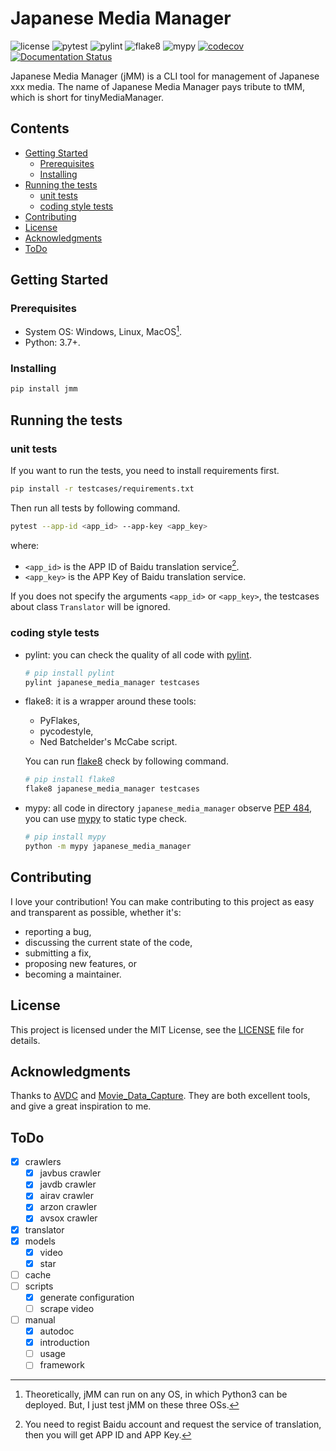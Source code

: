 # Japanese Media Manager

![license](https://img.shields.io/badge/license-MIT-green)
![pytest](https://github.com/zqmillet/japanese_media_manager/actions/workflows/pytest.yml/badge.svg)
![pylint](https://github.com/zqmillet/japanese_media_manager/actions/workflows/pylint.yml/badge.svg)
![flake8](https://github.com/zqmillet/japanese_media_manager/actions/workflows/flake8.yml/badge.svg)
![mypy](https://github.com/zqmillet/japanese_media_manager/actions/workflows/mypy.yml/badge.svg)
[![codecov](https://codecov.io/gh/zqmillet/japanese_media_manager/branch/main/graph/badge.svg?token=XV3ZZ6JX15)](https://codecov.io/gh/zqmillet/japanese_media_manager)
[![Documentation Status](https://readthedocs.org/projects/japanese-media-manager/badge/?version=latest)](https://japanese-media-manager.readthedocs.io/zh_CN/latest/?badge=latest)

Japanese Media Manager (jMM) is a CLI tool for management of Japanese xxx media. The name of Japanese Media Manager pays tribute to tMM, which is short for tinyMediaManager.

## Contents

<!-- vim-markdown-toc GFM -->

* [Getting Started](#getting-started)
    * [Prerequisites](#prerequisites)
    * [Installing](#installing)
* [Running the tests](#running-the-tests)
    * [unit tests](#unit-tests)
    * [coding style tests](#coding-style-tests)
* [Contributing](#contributing)
* [License](#license)
* [Acknowledgments](#acknowledgments)
* [ToDo](#todo)

<!-- vim-markdown-toc -->

## Getting Started

### Prerequisites

- System OS: Windows, Linux, MacOS[^1].
- Python: 3.7+.

### Installing

``` bash
pip install jmm
```

## Running the tests

### unit tests

If you want to run the tests, you need to install requirements first.

``` bash
pip install -r testcases/requirements.txt
```

Then run all tests by following command.

``` bash
pytest --app-id <app_id> --app-key <app_key>
```

where:

- `<app_id>` is the APP ID of Baidu translation service[^2].
- `<app_key>` is the APP Key of Baidu translation service.

If you does not specify the arguments `<app_id>` or `<app_key>`, the testcases about class `Translator` will be ignored.

### coding style tests

- pylint: you can check the quality of all code with [pylint](https://pylint.org/).

  ``` bash
  # pip install pylint
  pylint japanese_media_manager testcases
  ```

- flake8: it is a wrapper around these tools:

  - PyFlakes,
  - pycodestyle,
  - Ned Batchelder's McCabe script.

  You can run [flake8](https://flake8.pycqa.org/en/latest/) check by following command.

  ``` bash
  # pip install flake8
  flake8 japanese_media_manager testcases
  ```

- mypy: all code in directory `japanese_media_manager` observe [PEP 484](https://www.python.org/dev/peps/pep-0484/), you can use [mypy](http://mypy-lang.org/) to static type check.

  ``` bash
  # pip install mypy
  python -m mypy japanese_media_manager
  ```

## Contributing

I love your contribution! You can make contributing to this project as easy and transparent as possible, whether it's:

- reporting a bug,
- discussing the current state of the code,
- submitting a fix,
- proposing new features, or
- becoming a maintainer.

## License

This project is licensed under the MIT License, see the [LICENSE](LICENSE) file for details.

## Acknowledgments

Thanks to [AVDC](https://github.com/moyy996/AVDC) and [Movie_Data_Capture](https://github.com/yoshiko2/Movie_Data_Capture). They are both excellent tools, and give a great inspiration to me. 

## ToDo

- [x] crawlers
  - [x] javbus crawler
  - [x] javdb crawler
  - [x] airav crawler
  - [x] arzon crawler
  - [x] avsox crawler
- [x] translator
- [x] models
  - [x] video
  - [x] star
- [ ] cache
- [ ] scripts
  - [x] generate configuration
  - [ ] scrape video
- [ ] manual
  - [x] autodoc
  - [x] introduction
  - [ ] usage
  - [ ] framework

[^1]: Theoretically, jMM can run on any OS, in which Python3 can be deployed. But, I just test jMM on these three OSs.
[^2]: You need to regist Baidu account and request the service of translation, then you will get APP ID and APP Key.
